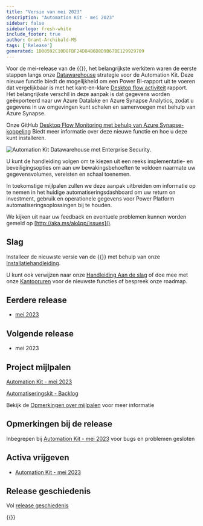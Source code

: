 ```yaml
---
title: "Versie van mei 2023"
description: "Automation Kit - mei 2023"
sidebar: false
sidebarlogo: fresh-white
include_footer: true
author: Grant-Archibald-MS
tags: ['Release']
generated: 1D00592C10D8FBF24D84B6D8D9B67BE129929709
---
```


Voor de mei-release van de {{<product-name>}}, het belangrijkste werkitem waren de eerste stappen langs onze [Datawarehouse](https://learn.microsoft.com/azure/architecture/data-guide/relational-data/data-warehousing) strategie voor de Automation Kit. Deze nieuwe functie biedt de mogelijkheid om een Power BI-rapport uit te voeren dat vergelijkbaar is met het kant-en-klare [Desktop flow activiteit](https://learn.microsoft.com/power-automate/desktop-flows/desktop-flow-activity) rapport. Het belangrijkste verschil in deze aanpak is dat gegevens worden geëxporteerd naar uw Azure Datalake en Azure Synapse Analytics, zodat u gegevens in uw omgevingen kunt schalen en samenvoegen met behulp van Azure Synapse.

Onze GitHub [Desktop Flow Monitoring met behulp van Azure Synapse-koppeling](https://github.com/microsoft/powercat-automation-kit/blob/main/AutomationKit_Flow_BYODL/readme.md) Biedt meer informatie over deze nieuwe functie en hoe u deze kunt installeren.

![Automation Kit Datawarehouse met Enterprise Security](https://user-images.githubusercontent.com/29349597/239506755-0a7ac4fb-091d-4ef1-93ec-cf4ef0e924da.png).

U kunt de handleiding volgen om te kiezen uit een reeks implementatie- en beveiligingsopties om aan uw bewakingsbehoeften te voldoen naarmate uw gegevensvolumes, vereisten en schaal toenemen.

In toekomstige mijlpalen zullen we deze aanpak uitbreiden om informatie op te nemen in het huidige automatiseringsdashboard om uw return on investment, gebruik en operationele gegevens voor Power Platform automatiseringsoplossingen bij te houden.

We kijken uit naar uw feedback en eventuele problemen kunnen worden gemeld op [http://aka.ms/ak4pp/issues]().

## Slag

Installeer de nieuwste versie van de {{<product-name>}} met behulp van onze [Installatiehandleiding](/nl/get-started/install).

U kunt ook verwijzen naar onze [Handleiding Aan de slag](/nl/get-started) of doe mee met onze [Kantooruren](/nl/office-hours) voor de nieuwste functies of bespreek onze roadmap.

## Eerdere release

- [mei 2023](/nl/releases/april-2023)

## Volgende release

- mei 2023

## Project mijlpalen

[Automation Kit - mei 2023](https://github.com/orgs/microsoft/projects/486/views/12)

[Automatiseringskit - Backlog](https://github.com/orgs/microsoft/projects/486/views/1)

Bekijk de [Opmerkingen over mijlpalen](/nl/releases/milestones) voor meer informatie

## Opmerkingen bij de release

Inbegrepen bij [Automation Kit - mei 2023](https://github.com/microsoft/powercat-automation-kit/releases/tag/AutomationKit-May2023) voor bugs en problemen gesloten

## Activa vrijgeven

- [Automation Kit - mei 2023](https://github.com/microsoft/powercat-automation-kit/releases/tag/AutomationKit-May2023)

## Release geschiedenis

Vol [release geschiedenis](/nl/releases)

{{<questions name="/content/nl/releases/may-2023.json" completed="Bedankt voor het geven van feedback" showNavigationButtons="false" locale="nl">}}
